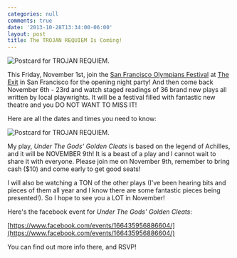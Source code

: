 ```yaml
---
categories: null
comments: true
date: '2013-10-28T13:34:00-06:00'
layout: post
title: The TROJAN REQUIEM Is Coming!
---
```


![Postcard for TROJAN REQUIEM.](/images/PostcardFront.jpg)

This Friday, November 1st, join the [San Francisco Olympians Festival](http://www.sfolympians.com/) at [The Exit](http://www.theexit.org/) in San Francisco for the opening night party! And then come back November 6th - 23rd and watch staged readings of 36 brand new plays all written by local playwrights. It will be a festival filled with fantastic new theatre and you DO NOT WANT TO MISS IT!

Here are all the dates and times you need to know:

![Postcard for TROJAN REQUIEM.](/images/PostcardBack.jpg)

My play, *Under The Gods' Golden Cleats* is based on the legend of Achilles, and it will be NOVEMBER 9th! It is a beast of a play and I cannot wait to share it with everyone. Please join me on November 9th, remember to bring cash ($10) and come early to get good seats!

I will also be watching a TON of the other plays (I've been hearing bits and pieces of them all year and I know there are some fantastic pieces being presented!). So I hope to see you a LOT in November! 

Here's the facebook event for *Under The Gods' Golden Cleats*:

[https://www.facebook.com/events/166435956886604/](https://www.facebook.com/events/166435956886604/)

You can find out more info there, and RSVP!